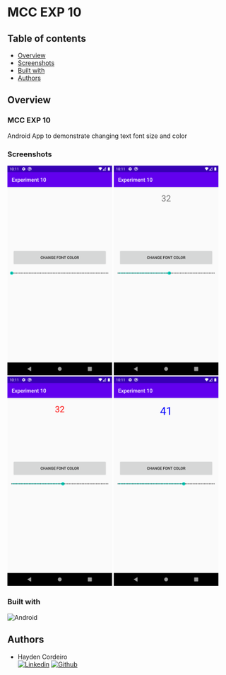 # MCC EXP 10

## Table of contents

- [Overview](#overview)
- [Screenshots](#screenshots)
- [Built with](#built-with)
- [Authors](#authors)


## Overview

### MCC EXP 10
Android App to demonstrate changing text font size and color

### Screenshots

<img src="./screenshots/1.png" width="47%"  /> <img src="./screenshots/2.png" width="47%"  />
<img src="./screenshots/3.png" width="47%"  /> <img src="./screenshots/4.png" width="47%"  />



### Built with
![Android](https://img.shields.io/badge/Android-3DDC84?style=for-the-badge&logo=android&logoColor=white)



## Authors
 - Hayden Cordeiro   
 [![Linkedin](https://img.shields.io/badge/LinkedIn-0077B5?style=for-the-badge&logo=linkedin&logoColor=white)](https://www.linkedin.com/in/haydencordeiro/)
 [![Github](https://img.shields.io/badge/GitHub-100000?style=for-the-badge&logo=github&logoColor=white)](https://github.com/haydencordeiro)  




